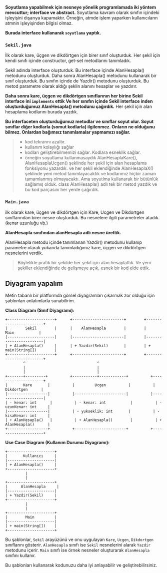 **Soyutlama yapabilmek için nesneye yönelik programlamada iki yöntem mevcuttur; interface ve abstract.** Soyutlama kavram olarak sınıfın içindeki işleyişini dışarıya kapamaktır. Örneğin, atmde işlem yaparken kullanıcıların atmnin işleyişinden bilgisi olmaz.

**Burada interface kullanarak `soyutlama` yaptık.**

### `Sekil.java`

İlk olarak kare, üçgen ve dikdörtgen için birer sınıf oluşturduk.
Her şekil için kendi sınıfı içinde constructor, get-set metodlarını tanımladık.

Sekil adında interface oluşturduk.
Bu interface içinde AlanHesapla() metodunu oluşturduk.
Daha sonra AlanHesapla() metodunu kullanarak bir sınıf oluşturduk.
Bu sınıfın içinde de Yazdir() metodunu oluşturduk.
Bu metod parametre olarak aldığı şeklin alanını hesaplar ve yazdırır.

**Daha sonra kare, üçgen ve dikdörtgen sınıflarının her birine Sekil interface ini `implements` ettik**
**Ve her sınıfın içinde Sekil interface inden oluşturduğumuz AlanHesapla() metodunu çağırdık.**
Her şekil için alan hesaplama kodlarını burada yazdık.

**Bu interfaceten oluşturduğumuz metodlar ve sınıflar soyut olur.
Soyut sınıflar diğer kodlarla (somut kodlarla) ilgilenmez. Onların ne olduğunu bilmez. Onlardan bağımsız tanımlamalar yapmamızı sağlar.**

> - kod tekrarını azaltır.
> - kullanım kolaylığı sağlar
> - kodları geliştirebilmemizi sağlar. Kodlara esneklik sağlar.
> - örneğin soyutlama kullanmasaydık AlanHesaplaKare(), AlanHesaplaUcgen() şeklinde her şekil için alan hesaplama fonksiyonu yazardık. ve her şekil eklendiğinde AlanHesaplaX() şeklinde yeni metod tanımlayacaktık ve kodlarımız hiçbir zaman tamamlanmış olmayacaktı. Ama soyutlma kullanarak bir bütünlük sağlamış olduk.
>   class AlanHesapla() adlı tek bir metod yazdık ve bu kod parçasını her yerde çağırdık.

### `Main.java`

ilk olarak kare, üçgen ve dikdörtgen için Kare, Ucgen ve Dikdortgen sınıflarından birer nesne oluşturduk. Bu nesnelere ilgili parametreler atadık.(kenar uzunluğu vb.)

**AlanHesapla sınıfından alanHesapla adlı nesne ürettik.**

AlanHesapla metodu içinde tanımlanan Yazdir() metodunu kullanıp parametre olarak yukarıda tanımladığımız kare, üçgen ve dikdörtgen nesnelerini verdik.

> Böylelikle pratik bir şekilde her şekil için alan hesaplattık. Ve yeni şekiller eklendiğinde de gelişmeye açık, esnek bir kod elde ettik.

## Diyagram yapalım

Metin tabanlı bir platformda görsel diyagramları çıkarmak zor olduğu için şablonları anlatımlarla sunabilirim.

**Class Diagram (Sınıf Diyagramı):**

```
+---------------------+      +-----------------------+        +------------------------+
|        Sekil        |      |    AlanHesapla        |        |         Main           |
|---------------------|      |-----------------------|        |------------------------|
| + AlanHesapla()     |      | + Yazdir(Sekil)       |        | + main(String[])        |
+---------------------+      +-----------------------+        +------------------------+
        ^                                ^
        |                                |
        |                                |
+-------+---------+          +-----------+------------+          +---------------------+
|       Kare       |          |         Ucgen          |          |     Dikdortgen      |
|------------------|          |-----------------------|          |---------------------|
| - kenar: int      |          | - kenar: int           |          | - uzunKenar: int     |
|------------------|          | - yukseklik: int       |          | - kisaKenar: int     |
| + AlanHesapla()   |          | + AlanHesapla()        |          | + AlanHesapla()      |
+------------------+          +-----------------------+          +---------------------+
```

**Use Case Diagram (Kullanım Durumu Diyagramı):**

```
+---------------------+
|       Kullanıcı     |
|---------------------|
| + AlanHesapla()     |
+---------------------+
         |
         |
+---------------------+
|      AlanHesapla     |
|---------------------|
| + Yazdir(Sekil)     |
+---------------------+
         |
         |
+---------------------+
|        Main         |
|---------------------|
| + main(String[])    |
+---------------------+
```

Bu şablonlar, `Sekil` arayüzünü ve onu uygulayan `Kare`, `Ucgen`, `Dikdortgen` sınıflarını gösterir. `AlanHesapla` sınıfı ise `Sekil` nesnelerini alarak `Yazdir` metodunu içerir. `Main` sınıfı ise örnek nesneler oluşturarak `AlanHesapla` sınıfını kullanır.

Bu şablonları kullanarak kodunuzu daha iyi anlayabilir ve geliştirebilirsiniz.
